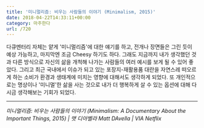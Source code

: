 ```yaml
---
title: '미니멀리즘: 비우는 사람들의 이야기 (Minimalism, 2015)'
date: 2018-04-22T14:33:11+00:00
category: 마주한다
url: /720
---
```


다큐멘터리 자체는 얕게 '미니멀리즘'에 대한 얘기를 하고, 전개나 장면들은 그린 듯이 예상 가능하고, 마지막엔 조금 Cheesy 하기도 하다. 그래도 지금까지 내가 생각했던 것과 다른 방식으로 자신의 삶을 개척해 나가는 사람들의 여러 예시를 보게 될 수 있어 좋았다. 그리고 최근 국내에서 이슈가 되고 있는 포장지-재활용품 대란을 자연스레 떠오르게 하는 소비가 환경과 생태계에 미치는 영향에 대해서도 생각하게 되었다. 또 개인적으로는 명상이나 '미니멀'한 삶을 사는 것으로 내가 더 행복하게 살 수 있는 옵션에 대해 다시금 생각해보는 기회가 되었다.

---

_미니멀리즘: 비우는 사람들의 이야기 (Minimalism: A Documentary About the Important Things, 2015) | 맷 디아벨라 Matt DAvella | VIA Netflix_
